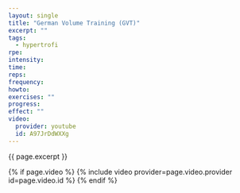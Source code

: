 ```yaml
---
layout: single
title: "German Volume Training (GVT)"
excerpt: ""
tags:
  - hypertrofi
rpe: 
intensity: 
time: 
reps: 
frequency: 
howto:
exercises: ""
progress:
effect: ""
video:
  provider: youtube
  id: A97JrDdWXXg
---
```


{{ page.excerpt }}

{% if page.video %}
  {% include video provider=page.video.provider id=page.video.id %}
{% endif %}
